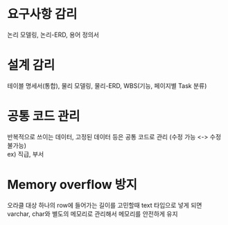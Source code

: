 # 요구사항 감리
논리 모델링, 논리-ERD, 용어 정의서

# 설계 감리
테이블 명세서(통합), 물리 모델링, 물리-ERD, WBS(기능, 페이지별 Task 분류)

# 공통 코드 관리
반복적으로 쓰이는 데이터, 고정된 데이터 등은 공통 코드로 관리 (수정 가능 <-> 수정 불가능) <br>
ex) 직급, 부서

# Memory overflow 방지
오라클 대상 하나의 row에 들어가는 길이를 고민할때 text 타입으로 넣게 되면 varchar, char와 별도의 메모리로 관리해서 메모리를 안전하게 유지 
